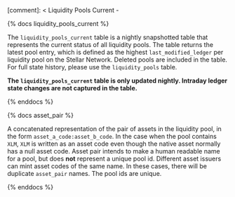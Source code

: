 [comment]: < Liquidity Pools Current -

{% docs liquidity_pools_current %}

The `liquidity_pools_current` table is a nightly snapshotted table that represents the current status of all liquidity pools. The table returns the latest pool entry, which is defined as the highest `last_modified_ledger` per liquidity pool on the Stellar Network. Deleted pools are included in the table. For full state history, please use the `liquidity_pools` table.

**The `liquidity_pools_current` table is only updated nightly. Intraday ledger state changes are not captured in the table.**

{% enddocs %}

{% docs asset_pair %}

A concatenated representation of the pair of assets in the liquidity pool, in the form `asset_a_code:asset_b_code`. In the case when the pool contains `XLM`, `XLM` is written as an asset code even though the native asset normally has a null asset code. Asset pair intends to make a human readable name for a pool, but does **not** represent a unique pool id. Different asset issuers can mint asset codes of the same name. In these cases, there will be duplicate `asset_pair` names. The pool ids are unique.

{% enddocs %}